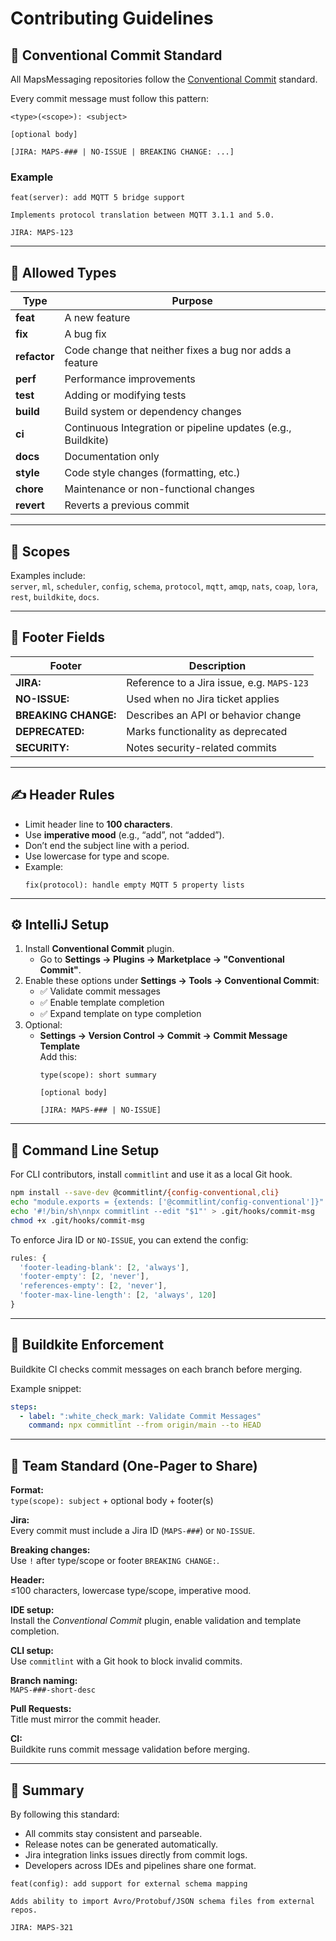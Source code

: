 # Contributing Guidelines

## 📘 Conventional Commit Standard

All MapsMessaging repositories follow the [Conventional Commit](https://www.conventionalcommits.org/en/v1.0.0/) standard.

Every commit message must follow this pattern:

```
<type>(<scope>): <subject>

[optional body]

[JIRA: MAPS-### | NO-ISSUE | BREAKING CHANGE: ...]
```

### Example
```
feat(server): add MQTT 5 bridge support

Implements protocol translation between MQTT 3.1.1 and 5.0.

JIRA: MAPS-123
```

---

## 🔹 Allowed Types
| Type | Purpose |
|------|----------|
| **feat** | A new feature |
| **fix** | A bug fix |
| **refactor** | Code change that neither fixes a bug nor adds a feature |
| **perf** | Performance improvements |
| **test** | Adding or modifying tests |
| **build** | Build system or dependency changes |
| **ci** | Continuous Integration or pipeline updates (e.g., Buildkite) |
| **docs** | Documentation only |
| **style** | Code style changes (formatting, etc.) |
| **chore** | Maintenance or non-functional changes |
| **revert** | Reverts a previous commit |

---

## 🔸 Scopes
Examples include:  
`server`, `ml`, `scheduler`, `config`, `schema`, `protocol`, `mqtt`, `amqp`, `nats`, `coap`, `lora`, `rest`, `buildkite`, `docs`.

---

## 🧱 Footer Fields
| Footer | Description |
|---------|--------------|
| **JIRA:** | Reference to a Jira issue, e.g. `MAPS-123` |
| **NO-ISSUE:** | Used when no Jira ticket applies |
| **BREAKING CHANGE:** | Describes an API or behavior change |
| **DEPRECATED:** | Marks functionality as deprecated |
| **SECURITY:** | Notes security-related commits |

---

## ✍️ Header Rules
- Limit header line to **100 characters**.
- Use **imperative mood** (e.g., “add”, not “added”).
- Don’t end the subject line with a period.
- Use lowercase for type and scope.
- Example:
  ```
  fix(protocol): handle empty MQTT 5 property lists
  ```

---

## ⚙️ IntelliJ Setup

1. Install **Conventional Commit** plugin.
    - Go to **Settings → Plugins → Marketplace → "Conventional Commit"**.
2. Enable these options under **Settings → Tools → Conventional Commit**:
    - ✅ Validate commit messages
    - ✅ Enable template completion
    - ✅ Expand template on type completion
3. Optional:
    - **Settings → Version Control → Commit → Commit Message Template**  
      Add this:
      ```
      type(scope): short summary
 
      [optional body]
 
      [JIRA: MAPS-### | NO-ISSUE]
      ```

---

## 🧰 Command Line Setup

For CLI contributors, install `commitlint` and use it as a local Git hook.

```bash
npm install --save-dev @commitlint/{config-conventional,cli}
echo "module.exports = {extends: ['@commitlint/config-conventional']}" > commitlint.config.js
echo '#!/bin/sh\nnpx commitlint --edit "$1"' > .git/hooks/commit-msg
chmod +x .git/hooks/commit-msg
```

To enforce Jira ID or `NO-ISSUE`, you can extend the config:
```js
rules: {
  'footer-leading-blank': [2, 'always'],
  'footer-empty': [2, 'never'],
  'references-empty': [2, 'never'],
  'footer-max-line-length': [2, 'always', 120]
}
```

---

## 🔐 Buildkite Enforcement

Buildkite CI checks commit messages on each branch before merging.

Example snippet:
```yaml
steps:
  - label: ":white_check_mark: Validate Commit Messages"
    command: npx commitlint --from origin/main --to HEAD
```

---

## 🧭 Team Standard (One-Pager to Share)

**Format:**  
`type(scope): subject` + optional body + footer(s)

**Jira:**  
Every commit must include a Jira ID (`MAPS-###`) or `NO-ISSUE`.

**Breaking changes:**  
Use `!` after type/scope or footer `BREAKING CHANGE:`.

**Header:**  
≤100 characters, lowercase type/scope, imperative mood.

**IDE setup:**  
Install the *Conventional Commit* plugin, enable validation and template completion.

**CLI setup:**  
Use `commitlint` with a Git hook to block invalid commits.

**Branch naming:**  
`MAPS-###-short-desc`

**Pull Requests:**  
Title must mirror the commit header.

**CI:**  
Buildkite runs commit message validation before merging.

---

## 🏁 Summary

By following this standard:
- All commits stay consistent and parseable.
- Release notes can be generated automatically.
- Jira integration links issues directly from commit logs.
- Developers across IDEs and pipelines share one format.

```
feat(config): add support for external schema mapping

Adds ability to import Avro/Protobuf/JSON schema files from external repos.

JIRA: MAPS-321
```
